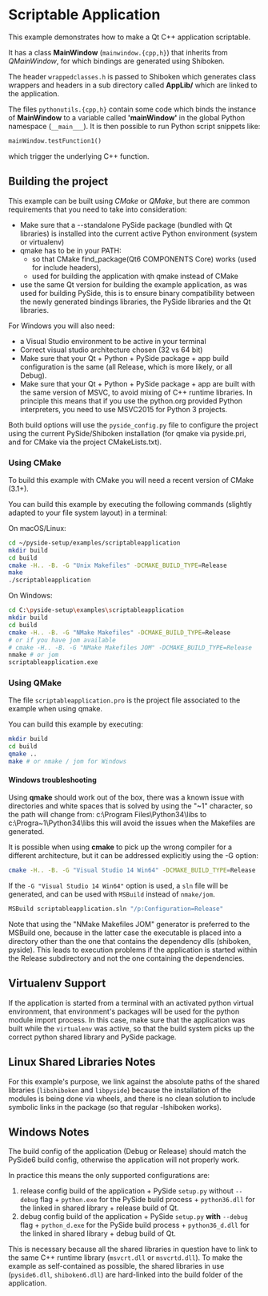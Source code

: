 # Scriptable Application

This example demonstrates how to make a Qt C++ application scriptable.

It has a class **MainWindow** (`mainwindow.{cpp,h}`)
that inherits from *QMainWindow*, for which bindings are generated
using Shiboken.

The header `wrappedclasses.h` is passed to Shiboken which generates
class wrappers and headers in a sub directory called **AppLib/**
which are linked to the application.

The files `pythonutils.{cpp,h}` contain some code which binds the
instance of **MainWindow** to a variable called **'mainWindow'** in
the global Python namespace (`__main___`).
It is then possible to run Python script snippets like:

```python
mainWindow.testFunction1()
```
which trigger the underlying C++ function.

## Building the project

This example can be built using *CMake* or *QMake*,
but there are common requirements that you need to take into
consideration:

* Make sure that a --standalone PySide package (bundled with Qt libraries)
  is installed into the current active Python environment
  (system or virtualenv)
* qmake has to be in your PATH:
  * so that CMake find_package(Qt6 COMPONENTS Core) works (used for include
    headers),
  * used for building the application with qmake instead of CMake
* use the same Qt version for building the example application, as was used
  for building PySide, this is to ensure binary compatibility between the
  newly generated bindings libraries, the PySide libraries and the
  Qt libraries.

For Windows you will also need:
* a Visual Studio environment to be active in your terminal
* Correct visual studio architecture chosen (32 vs 64 bit)
* Make sure that your Qt + Python + PySide package + app build configuration
  is the same (all Release, which is more likely, or all Debug).
* Make sure that your Qt + Python + PySide package + app are built with the
  same version of MSVC, to avoid mixing of C++ runtime libraries.
  In principle this means that if you use the python.org provided Python
  interpreters, you need to use MSVC2015 for Python 3 projects.

Both build options will use the `pyside_config.py` file to configure the project
using the current PySide/Shiboken installation (for qmake via pyside.pri,
and for CMake via the project CMakeLists.txt).


### Using CMake

To build this example with CMake you will need a recent version of CMake (3.1+).

You can build this example by executing the following commands
(slightly adapted to your file system layout) in a terminal:

On macOS/Linux:
```bash
cd ~/pyside-setup/examples/scriptableapplication
mkdir build
cd build
cmake -H.. -B. -G "Unix Makefiles" -DCMAKE_BUILD_TYPE=Release
make
./scriptableapplication
```

On Windows:
```bash
cd C:\pyside-setup\examples\scriptableapplication
mkdir build
cd build
cmake -H.. -B. -G "NMake Makefiles" -DCMAKE_BUILD_TYPE=Release
# or if you have jom available
# cmake -H.. -B. -G "NMake Makefiles JOM" -DCMAKE_BUILD_TYPE=Release
nmake # or jom
scriptableapplication.exe
```

### Using QMake

The file `scriptableapplication.pro` is the project file associated
to the example when using qmake.

You can build this example by executing:
```bash
mkdir build
cd build
qmake ..
make # or nmake / jom for Windows
```

#### Windows troubleshooting

Using **qmake** should work out of the box, there was a known issue
with directories and white spaces that is solved by using the
"~1" character, so the path will change from:
c:\Program Files\Python34\libs
to
c:\Progra~1\Python34\libs
this will avoid the issues when the Makefiles are generated.

It is possible when using **cmake** to pick up the wrong compiler
for a different architecture, but it can be addressed explicitly
using the -G option:

```bash
cmake -H.. -B. -G "Visual Studio 14 Win64" -DCMAKE_BUILD_TYPE=Release
```

If the `-G "Visual Studio 14 Win64"` option is used, a `sln` file
will be generated, and can be used with `MSBuild`
instead of `nmake/jom`.

```bash
MSBuild scriptableapplication.sln "/p:Configuration=Release"
```

Note that using the "NMake Makefiles JOM" generator is preferred to
the MSBuild one, because in the latter case the executable is placed
into a directory other than the one that contains the dependency
dlls (shiboken, pyside). This leads to execution problems if the
application is started within the Release subdirectory and not the
one containing the dependencies.

## Virtualenv Support

If the application is started from a terminal with an activated python
virtual environment, that environment's packages will be used for the
python module import process.
In this case, make sure that the application was built while the
`virtualenv` was active, so that the build system picks up the correct
python shared library and PySide package.

## Linux Shared Libraries Notes

For this example's purpose, we link against the absolute paths of the
shared libraries (`libshiboken` and `libpyside`) because the
installation of the modules is being done via wheels, and there is
no clean solution to include symbolic links in the package
(so that regular -lshiboken works).

## Windows Notes

The build config of the application (Debug or Release) should match
the PySide6 build config, otherwise the application will not properly
work.

In practice this means the only supported configurations are:

1. release config build of the application +
   PySide `setup.py` without `--debug` flag + `python.exe` for the
   PySide build process + `python36.dll` for the linked in shared
   library + release build of Qt.
2. debug config build of the application +
   PySide `setup.py` **with** `--debug` flag + `python_d.exe` for the
   PySide build process + `python36_d.dll` for the linked in shared
   library + debug build of Qt.

This is necessary because all the shared libraries in question have to
link to the same C++ runtime library (`msvcrt.dll` or `msvcrtd.dll`).
To make the example as self-contained as possible, the shared libraries
in use (`pyside6.dll`, `shiboken6.dll`) are hard-linked into the build
folder of the application.
